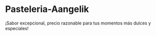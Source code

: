 # Pasteleria-Aangelik
¡Sabor excepcional, precio razonable para tus momentos más dulces y especiales!
